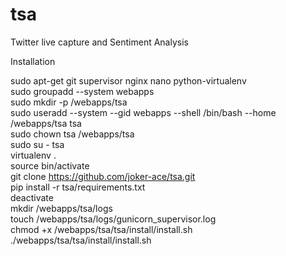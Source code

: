 tsa
===

Twitter live capture and Sentiment Analysis

Installation

sudo apt-get git supervisor nginx nano python-virtualenv<br/>
sudo groupadd --system webapps<br/>
sudo mkdir -p /webapps/tsa<br/>
sudo useradd --system --gid webapps --shell /bin/bash --home /webapps/tsa tsa<br/>
sudo chown tsa /webapps/tsa<br/>
sudo su - tsa<br/>
virtualenv .<br/>
source bin/activate<br/>
git clone https://github.com/joker-ace/tsa.git<br/>
pip install -r tsa/requirements.txt<br/>
deactivate<br/>
mkdir /webapps/tsa/logs<br/>
touch /webapps/tsa/logs/gunicorn_supervisor.log<br/>
chmod +x /webapps/tsa/tsa/install/install.sh<br/>
./webapps/tsa/tsa/install/install.sh<br/>